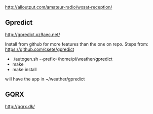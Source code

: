 http://alloutput.com/amateur-radio/wxsat-reception/ 

## Gpredict ##
http://gpredict.oz9aec.net/

Install from github for more features than the one on repo.
Steps from: https://github.com/csete/gpredict
- ./autogen.sh --prefix=/home/pi/weather/gpredict
- make
- make install

will have the app in ~/weather/gpredict

## GQRX ##
http://gqrx.dk/
